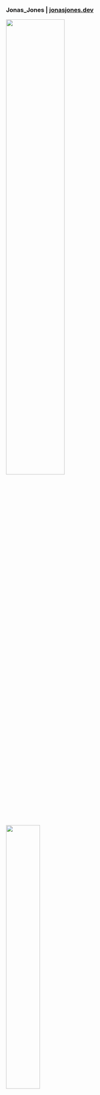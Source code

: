### Jonas_Jones | [jonasjones.dev](https://jonasjones.dev)

<a><img align="center" src="https://github-readme-stats.vercel.app/api?username=J-onasJones&show_icons=true&theme=gotham" width="56.5%"></a>
<a><img align="center" src="https://github-readme-stats.vercel.app/api/top-langs/?username=J-onasJones&layout=compact&theme=dark" width="43%"></a>

### Tools, Languages, etc.

![](https://img.shields.io/badge/OS-Linux-informational?style=flat&logo=linux&logoColor=white&color=gold)
![](https://img.shields.io/badge/OS-Arch_Linux-informational?style=flat&logo=archlinux&logoColor=white&color=168BC6)
![](https://img.shields.io/badge/IDE-Intellij_IDEA-informational?style=flat&logo=intellijidea&logoColor=white&color=8450A9)
![](https://img.shields.io/badge/IDE-VS_Code-informational?style=flat&logo=visualstudiocode&logoColor=white&color=blue)
![](https://img.shields.io/badge/IDE-Arduino_IDE-informational?style=flat&logo=arduino&logoColor=white&color=00989D)
![](https://img.shields.io/badge/IDE-Pycharm-informational?style=flat&logo=pycharm&logoColor=white&color=20CC82)
![](https://img.shields.io/badge/Editors-Vim-informational?style=flat&logo=vim&logoColor=white&color=019733)
![](https://img.shields.io/badge/Editors-Aseprite-informational?style=flat&logo=aseprite&logoColor=white&color=647C92)
![](https://img.shields.io/badge/Editor-Sublime_Text-informational?style=flat&logo=sublimetext&logoColor=white&color=F29000)
![](https://img.shields.io/badge/Editor-Blender-informational?style=flat&logo=blender&logoColor=white&color=DE7000)
![](https://img.shields.io/badge/Code-Rust-informational?style=flat&logo=rust&logoColor=white&color=EA4800)
![](https://img.shields.io/badge/Code-Java-informational?style=flat&logo=openjdk&logoColor=white&color=EA2D2E)
![](https://img.shields.io/badge/Code-C++-informational?style=flat&logo=cplusplus&logoColor=white&color=6092C7)
![](https://img.shields.io/badge/Code-C-informational?style=flat&logo=c&logoColor=white&color=5B6ABE)
![](https://img.shields.io/badge/Code-Python-informational?style=flat&logo=python&logoColor=white&color=36709C)
![](https://img.shields.io/badge/Code-Javascript-informational?style=flat&logo=javascript&logoColor=white&color=F2D300)
![](https://img.shields.io/badge/Code-HTML-informational?style=flat&logo=html5&logoColor=white&color=F25321)
![](https://img.shields.io/badge/Code-CSS-informational?style=flat&logo=css3&logoColor=white&color=208EE6)
![](https://img.shields.io/badge/Code-PHP-informational?style=flat&logo=php&logoColor=white&color=7175AA)
![](https://img.shields.io/badge/Code-Json-informational?style=flat&logo=json&logoColor=white&color=262626)
![](https://img.shields.io/badge/Code-sql-informational?style=flat&logo=sqlite&logoColor=white&color=3476B5)
![](https://img.shields.io/badge/Code-Brainfuck-informational?style=flat&logo=brainfuck&logoColor=white&color=6137AD)
![](https://img.shields.io/badge/Code-Shellscript-informational?style=flat&logo=gnubash&logoColor=white&color=262E34)
![](https://img.shields.io/badge/Code-Markdown-informational?style=flat&logo=markdown&logoColor=white&color=000000)
![](https://img.shields.io/badge/Shell-Bash-informational?style=flat&logo=gnubash&logoColor=white&color=262E34)
![](https://img.shields.io/badge/Shell-ZSH-informational?style=flat&logo=zsh&logoColor=white&color=4BD7B7)
![](https://img.shields.io/badge/Tool-Git-informational?style=flat&logo=git&logoColor=white&color=D15238)
![](https://img.shields.io/badge/Tool-GitHub-informational?style=flat&logo=github&logoColor=white&color=505050)
![](https://img.shields.io/badge/Tool-NPM-informational?style=flat&logo=npm&logoColor=white&color=AD3D37)
![](https://img.shields.io/badge/Tool-NodeJS-informational?style=flat&logo=node.js&logoColor=white&color=6EA35E)
![](https://img.shields.io/badge/Framework-Electron-informational?style=flat&logo=electron&logoColor=white&color=9FECF1)
![](https://img.shields.io/badge/Framework-Svelte-informational?style=flat&logo=svelte&logoColor=white&color=FF3E00)
![](https://img.shields.io/badge/Toolkit-GTK-informational?style=flat&logo=gtk&logoColor=white&color=D80000)
![](https://img.shields.io/badge/Toolkit-QT-informational?style=flat&logo=qt&logoColor=white&color=41CD52)
![](https://img.shields.io/badge/Toolchain-Fabric-informational?style=flat&logo=fabricmc&logoColor=white&color=D0C5AB)
![](https://img.shields.io/badge/Toolchain-Quilt-informational?style=flat&logo=quiltmc&logoColor=white&color=1A1129)
![](https://img.shields.io/badge/Toolchain-Forge-informational?style=flat&logo=curseforge&logoColor=white&color=1F2A41)
![](https://img.shields.io/badge/Minecraft-Mojang_Studios-informational?style=flat&logo=mojangstudios&logoColor=white&color=EF323D)
![](https://img.shields.io/badge/Toolchain-Modrinth-informational?style=flat&logo=modrinth&logoColor=white&color=1ACE65)
![](https://img.shields.io/badge/Toolchain-Curseforge-informational?style=flat&logo=curseforge&logoColor=white&color=1F2A41)
![](https://img.shields.io/badge/Platform-Raspberry_PI-informational?style=flat&logo=raspberrypi&logoColor=white&color=B2113F)
![](https://img.shields.io/badge/Platform-Arduino-informational?style=flat&logo=arduino&logoColor=white&color=00989D)
![](https://img.shields.io/badge/Architecture-ARM-informational?style=flat&logo=arm&logoColor=white&color=0088B4)


### Contact

[![Modrinth](https://img.shields.io/badge/Modrinth-j--onasjones-edf6d3?style=flat&labelColor=20d76c)](https://modrinth.com/user/j-onasjones)
[![CurseForge](https://img.shields.io/badge/Curseforge-jonas_jones_-edf6d3?style=flat&labelColor=228B22)](https://www.curseforge.com/members/jonas_jones_/projects)
![Reddit User Karma](https://img.shields.io/reddit/user-karma/combined/Jonas_Jones_?color=red&label=Reddit%20u%2FJonas_Jones_&style=flat)
![YouTube Channel Views](https://img.shields.io/youtube/channel/views/UCVIxvKBIMSMgurYS8pK7fSg?label=Youtube/Jonas_Jones&style=flat)
![YouTube Channel Views](https://img.shields.io/youtube/channel/views/UCuxxTa5ZCzYpjLSk-syKBcg?label=Youtube/Jones_Jonas&style=flat)
[![Instagram](https://img.shields.io/badge/Instagram-__jonas__jones__-edf6d3?style=flat&labelColor=fb048e)](https://www.instagram.com/_jonas_jones_/)


*Last relevant update: Jan 3rd, 2024*

